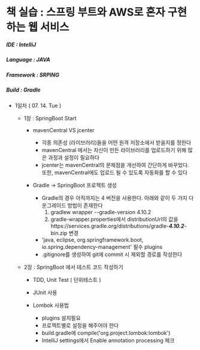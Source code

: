 # 책 실습 : 스프링 부트와 AWS로 혼자 구현하는 웹 서비스

##### IDE : IntelliJ

##### Language : JAVA

##### Framework : SRPING

##### Build : Gradle

* 1일차 ( 07. 14. Tue )
    * 1장 : SpringBoot Start
        * mavenCentral VS jcenter
            * 각종 의존성 (라이브러리)들을 어떤 원격 저장소에서 받을지를 정한다
            * mavenCentral 에서는 자신이 만든 라이브러리를 업로드하기 위해 많은 과정과 설정이 필요하다
            * jcenter는 mavenCentral의 문제점을 개선하여 간단하게 바꾸었다. 또한, mavenCentral에도 업로드 될 수 있도록 자동화를 할 수 있다
    
        * Gradle -> SpringBoot 프로젝트 생성
            * Gradle의 경우 아직까지는 4 버전을 사용한다. 아래와 같이 두 가지 다운그레이드 방법이 존재한다 
                1. gradlew wrapper --gradle-version 4.10.2
                2. gradle-wrapper.properties에서 distributionUrl의 값을 https\://services.gradle.org/distributions/gradle-***4.10.2***-bin.zip 변경
            * 'java, eclipse, org.springframework.boot, io.spring.dependency-management' 필수 plugins
            * .gitignore를 생성하여 git에 commit 시 제외할 경로를 작성한다
        
    * 2장 : SpringBoot 에서 테스트 코드 작성하기
        * TDD, Unit Test ( 단위테스트 )
        
        * JUnit 사용
        
        * Lombok 사용법
            * plugins 설치필요
            * 프로젝트별로 설정을 해주어야 한다
            * build.gradle에 compile('org.project.lombok:lombok')
            * IntelliJ settings에서 Enable annotation processing 체크

